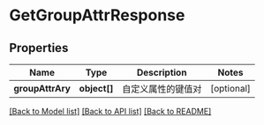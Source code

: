 # GetGroupAttrResponse

## Properties
Name | Type | Description | Notes
------------ | ------------- | ------------- | -------------
**groupAttrAry** | **object[]** | 自定义属性的键值对 | [optional] 

[[Back to Model list]](../README.md#documentation-for-models) [[Back to API list]](../README.md#documentation-for-api-endpoints) [[Back to README]](../README.md)


